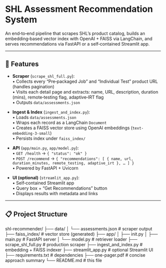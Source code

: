 # SHL Assessment Recommendation System

An end‑to‑end pipeline that scrapes SHL’s product catalog, builds an embedding‑based vector index with OpenAI + FAISS via LangChain, and serves recommendations via FastAPI or a self‑contained Streamlit app.

---

## 🚀 Features

- **Scraper** (`scrape_shl_full.py`):  
  • Collects every “Pre‑packaged Job” and “Individual Test” product URL (handles pagination)  
  • Visits each detail page and extracts: name, URL, description, duration (mins), remote‑testing flag, adaptive‑IRT flag  
  • Outputs `data/assessments.json`

- **Ingest & Index** (`ingest_and_index.py`):  
  • Loads `data/assessments.json`  
  • Wraps each record as a LangChain `Document`  
  • Creates a FAISS vector store using OpenAI embeddings (`text-embedding-3-small`)  
  • Persists index under `faiss_index/`

- **API** (`app/main.py`, `app/model.py`):  
  • `GET /health` → `{ "status": "ok" }`  
  • `POST /recommend` → `{ "recommendations": [ { name, url, duration_minutes, remote_testing, adaptive_irt }, … ] }`  
  • Powered by FastAPI + Uvicorn

- **UI (optional)** (`streamlit_app.py`):  
  • Self‑contained Streamlit app  
  • Query box + “Get Recommendations” button  
  • Displays results with metadata and links

---

## 📋 Project Structure

shl-recommender/ ├── data/ │ └── assessments.json # scraper output ├── faiss_index/ # vector store (generated) ├── app/ │ ├── init.py │ ├── main.py # FastAPI server │ └── model.py # retriever loader ├── scrape_shl_full.py # production scraper ├── ingest_and_index.py # embedding + FAISS indexer ├── streamlit_app.py # optional Streamlit UI ├── requirements.txt # dependencies ├── one-pager.pdf # concise approach summary └── README.md # this file


